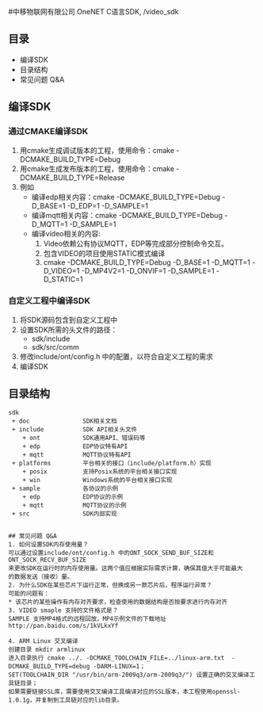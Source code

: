 #中移物联网有限公司 OneNET C语言SDK, /video_sdk
## 目录
 * 编译SDK
 * 目录结构
 * 常见问题 Q&A
 
## 编译SDK
### 通过CMAKE编译SDK
1. 用cmake生成调试版本的工程，使用命令：cmake -DCMAKE_BUILD_TYPE=Debug
2. 用cmake生成发布版本的工程，使用命令：cmake -DCMAKE_BUILD_TYPE=Release
3. 例如
    * 编译edp相关内容：cmake -DCMAKE_BUILD_TYPE=Debug -D_BASE=1 -D_EDP=1 -D_SAMPLE=1
    * 编译mqtt相关内容：cmake -DCMAKE_BUILD_TYPE=Debug -D_MQTT=1 -D_SAMPLE=1 
    * 编译video相关的内容:
      1. Video依赖公有协议MQTT，EDP等完成部分控制命令交互。
      2. 包含VIDEO的项目使用STATIC模式编译
      3. cmake -DCMAKE_BUILD_TYPE=Debug -D_BASE=1 -D_MQTT=1 -D_VIDEO=1 -D_MP4V2=1 -D_ONVIF=1 -D_SAMPLE=1 -D_STATIC=1

### 自定义工程中编译SDK
1. 将SDK源码包含到自定义工程中
2. 设置SDK所需的头文件的路径：
   * sdk/include
   * sdk/src/comm
3. 修改include/ont/config.h 中的配置，以符合自定义工程的需求
4. 编译SDK


## 目录结构
```
sdk
 + doc               SDK相关文档
 + include           SDK API相关头文件
    + ont            SDK通用API、错误码等
    + edp            EDP协议特有API
    + mqtt           MQTT协议特有API
 + platforms         平台相关的接口（include/platform.h）实现
    + posix          支持Posix系统的平台相关接口实现
    + win            Windows系统的平台相关接口实现  
 + sample            各协议的示例
    + edp            EDP协议的示例
    + mqtt           MQTT协议的示例
 + src               SDK内部实现


## 常见问题 Q&A
1. 如何设置SDK内存使用量？
可以通过设置include/ont/config.h 中的ONT_SOCK_SEND_BUF_SIZE和ONT_SOCK_RECV_BUF_SIZE
来更改SDK在运行时的内存使用量。这两个值应根据实际需求计算，确保其值大于可能最大
的数据发送（接收）量。
2. 为什么SDK在某些芯片下运行正常，但换成另一款芯片后，程序运行异常？
可能的问题有：
* 该芯片的某些操作有内存对齐要求，检查使用的数据结构是否按要求进行内存对齐
3. VIDEO smaple 支持的文件格式是？
SAMPLE 支持MP4格式的远程回放，MP4示例文件的下载地址 http://pan.baidu.com/s/1kVLkxYf  

4. ARM Linux 交叉编译 
创建目录 mkdir armlinux
进入目录执行 cmake ../. -DCMAKE_TOOLCHAIN_FILE=../linux-arm.txt  -DCMAKE_BUILD_TYPE=debug -DARM-LINUX=1；
SET(TOOLCHAIN_DIR "/usr/bin/arm-2009q3/arm-2009q3/") 设置正确的交叉编译工具链目录；
如果需要链接SSL库，需要使用交叉编译工具编译对应的SSL版本，本工程使用openssl-1.0.1g，并复制到工具链对应的lib目录。

 